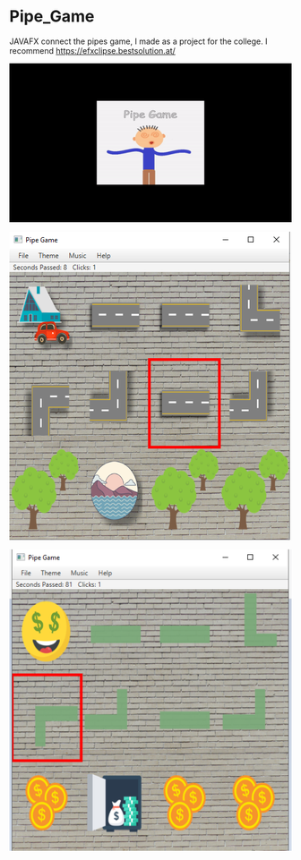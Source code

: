 # Pipe_Game
JAVAFX connect the pipes game, I made as a project for the college.
I recommend https://efxclipse.bestsolution.at/

![](ezgif-3-b0fb72042e.gif)

![alt text](https://github.com/avihu2929/Pipe_Game/blob/master/themr2.png)

![alt text](https://github.com/avihu2929/Pipe_Game/blob/master/example.png)
